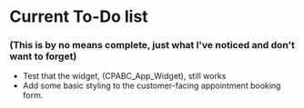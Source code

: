# Current To-Do list
### (This is by no means complete, just what I've noticed and don't want to forget)


* Test that the widget, (CPABC_App_Widget), still works
* Add some basic styling to the customer-facing appointment booking form.